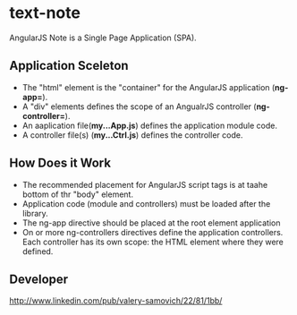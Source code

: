 text-note
=========

AngularJS Note is a Single Page Application (SPA).

Application Sceleton
--------------------

 - The "html" element is the "container" for the AngularJS application (**ng-app=**).
 - A "div" elements defines the scope of an AngualrJS controller (**ng-controller=**).
 - An aaplication file(**my...App.js**) defines the application module code.
 - A controller file(s) (**my...Ctrl.js**) defines the controller code.

How Does it Work
----------------

 - The recommended placement for AngularJS script tags is at taahe bottom of thr "body" element.
 - Application code (module and controllers) must be loaded after the library.
 - The ng-app directive should be placed at the root element application
 - On or more ng-controllers directives define the application controllers. Each controller has its own scope: the HTML element where they were defined.

Developer
---------

http://www.linkedin.com/pub/valery-samovich/22/81/1bb/


